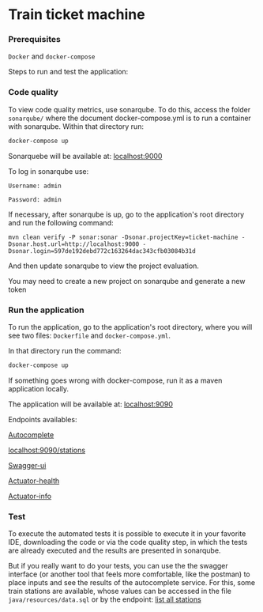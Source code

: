 # Train ticket machine

### Prerequisites

`Docker` and `docker-compose`

Steps to run and test the application:

### Code quality

To view code quality metrics, use sonarqube. To do this, access the folder `sonarqube/` where the document docker-compose.yml is to run a container with sonarqube. Within that directory run:

```sh
docker-compose up
```
Sonarquebe will be available at: [localhost:9000](http://localhost:9000/)

To log in sonarqube use:

`Username: admin`

`Password: admin`

If necessary, after sonarqube is up, go to the application's root directory and run the following command:

```
mvn clean verify -P sonar:sonar -Dsonar.projectKey=ticket-machine -Dsonar.host.url=http://localhost:9000 -Dsonar.login=597de192debd772c163264dac343cfb03084b31d
```

And then update sonarqube to view the project evaluation.

You may need to create a new project on sonarqube and generate a new token

### Run the application

To run the application, go to the application's root directory, where you will see two files: `Dockerfile` and `docker-compose.yml`.

In that directory run the command:

```sh
docker-compose up
```

If something goes wrong with docker-compose, run it as a maven application locally.

The application will be available at: [localhost:9090](http://localhost:9090/)


Endpoints availables: 


[Autocomplete](http://localhost:9090/autocomplete/{word})


[localhost:9090/stations](http://localhost:9090/stations)


[Swagger-ui](http://localhost:9090/swagger-ui.html)


[Actuator-health](http://localhost:9090/actuator/health)


[Actuator-info](http://localhost:9090/actuator/info)

### Test

To execute the automated tests it is possible to execute it in your favorite IDE, downloading the code or via the code quality step, in which the tests are already executed and the results are presented in sonarqube.

But if you really want to do your tests, you can use the the swagger interface (or another tool that feels more comfortable, like the postman) to place inputs and see the results of the autocomplete service.
For this, some train stations are available, whose values can be accessed in the file `java/resources/data.sql` or by the endpoint: [list all stations](http://localhost:9090/stations)
